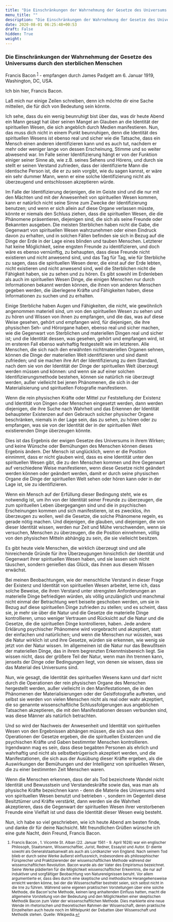 ```yaml
---
title: "Die Einschränkungen der Wahrnehmung der Gesetze des Universums durch den sterblichen Menschen"
menu_title: ""
description: "Die Einschränkungen der Wahrnehmung der Gesetze des Universums durch den sterblichen Menschen"
date: 2020-08-01 06:25:48+00:53
draft: False
hidden: True
weight:
---
```

### Die Einschränkungen der Wahrnehmung der Gesetze des Universums durch den sterblichen Menschen

Francis Bacon <sup id="a1">[1](#f1)</sup> - empfangen durch James Padgett am 6. Januar 1919, Washington, DC, USA.

Ich bin hier, Francis Bacon.

Laß mich nur einige Zeilen schreiben, denn ich möchte dir eine Sache mitteilen, die für dich von Bedeutung sein könnte.

Ich sehe, dass du ein wenig beunruhigt bist über das, was dir heute Abend ein Mann gesagt hat über seinen Mangel an Glauben an die Identität der spirituellen Wesen, die sich angeblich durch Medien manifestieren. Nun, das muss dich nicht in einem Punkt beunruhigen, denn die Identität des spirituellen Wesens ist ebenso real und sicher wie die Tatsache, dass ein Mensch einen anderen identifizieren kann und es auch tut, nachdem er mehr oder weniger lange von dessen Erscheinung, Stimme und so weiter abwesend war. Im Falle seiner Identifizierung hängt er von der Funktion einiger seiner Sinne ab, wie z.B. seines Sehens und Hörens, und durch sie stellt er seinen Verstand zufrieden, dass der identifizierte Mann die identische Person ist, die er zu sein vorgibt, wie du sagen kannst, er wäre ein sehr dummer Mann, wenn er eine solche Identifizierung nicht als überzeugend und entschlossen akzeptieren würde.

Im Falle der Identifizierung derjenigen, die im Geiste sind und die nur mit den Mächten und mit der Anwesenheit von spirituellen Wesen kommen, kann er natürlich nicht seine Sinne zum Zwecke der Identifizierung benutzen; und wenn er sich allein auf diese Organe verlassen müsste, könnte er niemals den Schluss ziehen, dass die spirituellen Wesen, die die Phänomene präsentieren, diejenigen sind, die sich als seine Freunde oder Bekannten ausgeben. Die meisten Sterblichen haben nicht die Gabe, die Gegenwart von spirituellen Wesen wahrzunehmen oder einen Eindruck davon zu erhalten, und in solchen Fällen befinden sie sich in Bezug auf die Dinge der Erde in der Lage eines blinden und tauben Menschen. Letzterer hat keine Möglichkeit, seine engsten Freunde zu identifizieren, und doch wäre es ebenso vernünftig, zu behaupten, dass diese Freunde nicht existieren und nicht anwesend sind, und das Tag für Tag, wie für Sterbliche zu sagen, dass die spirituellen Wesen derer, die einst auf der Erde lebten, nicht existieren und nicht anwesend sind, weil die Sterblichen nicht die Fähigkeit haben, sie zu sehen und zu hören. Es gibt sowohl im Erdenleben als auch im spirituellen Wesen Dinge, die einigen Menschen nur durch Informationen bekannt werden können, die ihnen von anderen Menschen gegeben werden, die überlegene Kräfte und Fähigkeiten haben, diese Informationen zu suchen und zu erhalten.

Einige Sterbliche haben Augen und Fähigkeiten, die nicht, wie gewöhnlich angenommen materiell sind, um von den spirituellen Wesen zu sehen und zu hören und Wissen von ihnen zu empfangen, und die das, was auf diese Weise gesehen, gehört und empfangen wird, für diejenigen, die ihre physischen Seh- und Hörorgane haben, ebenso real und sicher machen, wie die Gegenwart von Sterblichen und materiellen Dingen real und sicher ist; und die Identität dessen, was gesehen, gehört und empfangen wird, ist im ersteren Fall ebenso wahrhaftig festgestellt wie im letzteren. Alle Menschen, die sich nach den erwähnten nichtmateriellen Organen sehnen, können die Dinge der materiellen Welt identifizieren und sind damit zufrieden; und sie machen ihre Art der Identifizierung zu dem Standard, nach dem sie von der Identität der Dinge der spirituellen Welt überzeugt werden müssen und können: und wenn sie auf einer solchen Identifizierungsmethode bestehen, können sie natürlich nie überzeugt werden, außer vielleicht bei jenen Phänomenen, die sich in der Materialisierung und spirituellen Fotografie manifestieren.

Wenn die rein physischen Kräfte oder Mittel zur Feststellung der Existenz und Identität von Dingen oder Menschen eingesetzt werden, dann werden diejenigen, die ihre Suche nach Wahrheit und das Erkennen der Identität behaupteter Existenzen auf den Gebrauch solcher physischer Organe beschränken, niemals in der Lage sein, das zu sehen, zu hören oder zu empfangen, was sie von der Identität der in der spirituellen Welt existierenden Dinge überzeugen könnte.

Dies ist das Ergebnis der ewigen Gesetze des Universums in ihrem Wirken; und keine Wünsche oder Bemühungen des Menschen können dieses Ergebnis ändern. Der Mensch ist unglücklich, wenn er die Position einnimmt, dass er nicht glauben wird, dass es eine Identität unter den spirituellen Wesen gibt, die zu den Menschen kommen und ihre Gegenwart auf verschiedene Weise manifestieren, wenn diese Gesetze nicht geändert werden können oder geändert werden, damit er durch seine physischen Organe die Dinge der spirituellen Welt sehen oder hören kann oder in der Lage ist, sie zu identifizieren.

Wenn ein Mensch auf der Erfüllung dieser Bedingung steht, wie es notwendig ist, um ihn von der Identität seiner Freunde zu überzeugen, die zum spirituellen Leben übergegangen sind und die in psychischen Erscheinungen kommen und sich manifestieren, ist es zwecklos, ihn überzeugen zu wollen, weil die Gesetze, die solche Phänomene regeln, es gerade nötig machen. Und diejenigen, die glauben, und diejenigen, die von dieser Identität wissen, werden nur Zeit und Mühe verschwenden, wenn sie versuchen, Menschen zu überzeugen, die die Position einnehmen, völlig von den physischen Mitteln abhängig zu sein, die sie vielleicht besitzen.

Es gibt heute viele Menschen, die wirklich überzeugt sind und alle hinreichende Gründe für ihre Überzeugungen hinsichtlich der Identität und Gegenwart ihrer spirituellen Wesen haben, und sie lassen sich nicht täuschen, sondern genießen das Glück, das ihnen aus diesem Wissen erwächst.

Bei meinen Beobachtungen, wie der menschliche Verstand in dieser Frage der Existenz und Identität von spirituellen Wesen arbeitet, lerne ich, dass solche Beweise, die ihren Verstand unter strengsten Anforderungen an materielle Dinge befriedigen würden, als völlig unzulänglich und manchmal nicht einmal der Betrachtung wert beiseite geschoben werden, um sie in Bezug auf diese spirituellen Dinge zufrieden zu stellen; und es scheint, dass sie, je mehr sie über die Natur und die Gesetze die materielle Dinge kontrollieren, umso weniger Vertrauen und Rücksicht auf die Natur und die Gesetze, die die spirituellen Dinge kontrollieren, haben. Jede andere Erklärung psychischer Phänomene wird vorgebracht und akzeptiert, statt der einfachen und natürlichen; und wenn die Menschen nur wüssten, was die Natur wirklich ist und ihre Gesetze, würden sie erkennen, wie wenig sie jetzt von der Natur wissen. Im allgemeinen ist die Natur nur das Bewußtsein der materiellen Dinge, das in ihrem begrenzten Erkenntnisbereich liegt. Sie wissen nicht, dass der größere Teil der Natur, wenn man ihn trennen kann, jenseits der Dinge oder Bedingungen liegt, von denen sie wissen, dass sie das Material des Universums sind.

Nun, wie gesagt, die Identität des spirituellen Wesens kann und darf nicht durch die Operationen der rein physischen Organe des Menschen hergestellt werden, außer vielleicht in den Manifestationen, die in den Phänomenen der Materialisierungen oder der Geistfotografie auftreten, und selbst sie werden von vielen Menschen nicht als real oder wahr akzeptiert, die so genannte wissenschaftliche Schlussfolgerungen aus angeblichen Tatsachen akzeptieren, die mit den Manifestationen dessen verbunden sind, was diese Männer als natürlich betrachten.

Und so wird der Nachweis der Anwesenheit und Identität von spirituellen Wesen von den Ergebnissen abhängen müssen, die sich aus den Operationen der Gesetze ergeben, die die spirituellen Existenzen und die psychischen Kräfte und Gaben bestimmter Menschen kontrollieren. Irgendwann mag es sein, dass diese begabten Personen als ehrlich und wahrhaftig und nicht als selbstbetrügerisch akzeptiert werden, und die Manifestationen, die sich aus der Ausübung dieser Kräfte ergeben, als die Auswirkungen der Bemühungen und der Intelligenz von spirituellen Wesen, die zu einer bestimmten Zeit Menschen waren.

Wenn die Menschen erkennen, dass der als Tod bezeichnete Wandel nicht Identität und Bewusstsein und Verstandeskräfte sowie das, was man als physische Kräfte bezeichnen kann - denn die Materie des Universums wird von spirituellen Wesen benutzt und betrieben -, sondern im Gegenteil diese Besitztümer und Kräfte verstärkt, dann werden sie die Wahrheit akzeptieren, dass die Gegenwart der spirituellen Wesen ihrer verstorbenen Freunde eine Vielfalt ist und dass die Identität dieser Wesen ewig besteht.

Nun, ich habe so viel geschrieben, wie ich heute Abend am besten finde, und danke dir für deine Nachsicht. Mit freundlichen Grüßen wünsche ich eine gute Nacht, dein Freund, Francis Bacon.
<small>

1. <large id="f1"> Francis Bacon , 1. Vicomte St. Alban (22. Januar 1561 - 9. April 1626) war ein englischer Philosoph, Staatsmann, Wissenschaftler, Jurist, Redner, Essayist und Autor. Er diente sowohl als Generalstaatsanwalt als auch als Lordkanzler von England. Nach seinem Tod blieb er durch seine Werke äußerst einflussreich, insbesondere als philosophischer Fürsprecher und Praktizierender der wissenschaftlichen Methode während der wissenschaftlichen Revolution. Bacon wurde als der Vater des Empirismus bezeichnet. Seine Werke plädierten für die Möglichkeit wissenschaftlicher Erkenntnis, die nur auf induktiver und sorgfältiger Beobachtung von Naturereignissen beruht. Vor allem argumentierte er, dass dies durch eine skeptische und methodische Herangehensweise erreicht werden könne, bei der die Wissenschaftler bestrebt seien, sich selbst nicht in die Irre zu führen. Während seine eigenen praktischen Vorstellungen über eine solche Methode, die Bacon'sche Methode, keinen lang anhaltenden Einfluss hatten, macht die allgemeine Vorstellung von der Bedeutung und den Möglichkeiten einer skeptischen Methodik Bacon zum Vater der wissenschaftlichen Methode. Dies markierte eine neue Wende im rhetorischen und theoretischen Rahmen der Wissenschaft, deren praktische Einzelheiten auch heute noch im Mittelpunkt der Debatten über Wissenschaft und Methodik stehen. Quelle: Wikipedia.[↩](#a1)
